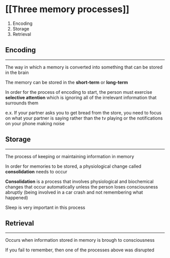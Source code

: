 # [[Three memory processes]]

1. Encoding
2. Storage
3. Retrieval 

## Encoding
---
The way in which a memory is converted into something that can be stored in the brain

The memory can be stored in the **short-term** or **long-term**

In order for the process of encoding to start, the person must exercise **selective attention** which is ignoring all of the irrelevant information that surrounds them


e.x. If your partner asks you to get bread from the store, you need to focus on what your partner is saying rather than the tv playing or the notifications on your phone making noise

## Storage 
---
The process of keeping or maintaining information in memory

In order for memories to be stored, a physiological change called **consolidation** needs to occur

**Consolidation** is a process that involves physiological and biochemical changes that occur automatically unless the person loses consciousness abruptly (being involved in a car crash and not remembering what happened)

Sleep is very important in this process

## Retrieval
---
Occurs when information stored in memory is brough to consciousness

If you fail to remember, then one of the processes above was disrupted
